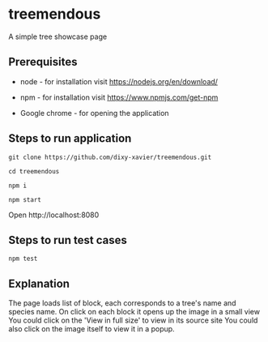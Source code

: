 # treemendous
A simple tree showcase page

## Prerequisites
* node - for installation visit https://nodejs.org/en/download/

* npm - for installation visit https://www.npmjs.com/get-npm

* Google chrome - for opening the application

## Steps to run application
`git clone https://github.com/dixy-xavier/treemendous.git`

`cd treemendous`

`npm i`

`npm start`

Open http://localhost:8080

## Steps to run test cases

`npm test`

## Explanation
The page loads list of block, each corresponds to a tree's name and species name.
On click on each block it opens up the image in a small view
You could click on the 'View in full size' to view in its source site
You could also click on the image itself to view it in a popup.
